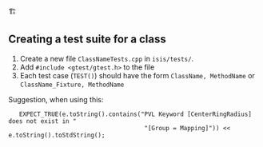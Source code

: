:building_construction:

## Creating a test suite for a class
1. Create a new file `ClassNameTests.cpp` in `isis/tests/`.
  1. Add `#include <gtest/gtest.h>` to the file
1. Each test case (`TEST()`) should have the form `ClassName, MethodName` or `ClassName_Fixture, MethodName`

Suggestion, when using this:

```
   EXPECT_TRUE(e.toString().contains("PVL Keyword [CenterRingRadius] does not exist in "
                                      "[Group = Mapping]")) << e.toString().toStdString();
```